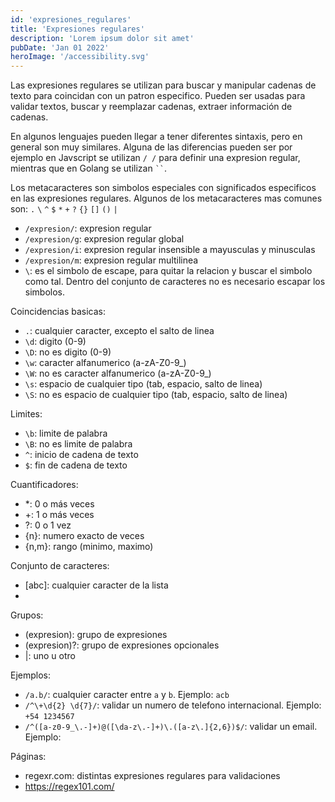 ```yaml
---
id: 'expresiones_regulares'
title: 'Expresiones regulares'
description: 'Lorem ipsum dolor sit amet'
pubDate: 'Jan 01 2022'
heroImage: '/accessibility.svg'
---
```


Las expresiones regulares se utilizan para buscar y manipular cadenas de texto
para coincidan con un patron especifico. Pueden ser usadas para validar textos,
buscar y reemplazar cadenas, extraer información de cadenas.

En algunos lenguajes pueden llegar a tener diferentes sintaxis, pero en general
son muy similares. Alguna de las diferencias pueden ser por ejemplo en Javscript 
se utilizan `/ /` para definir una expresion regular, mientras que en Golang se
utilizan ` `` `.

Los metacaracteres son simbolos especiales con significados especificos en las
expresiones regulares. Algunos de los metacaracteres mas comunes son: `.` `\` `^`
`$` `*` `+` `?` `{}` `[]` `()` `|`

- `/expresion/`: expresion regular
- `/expresion/g`: expresion regular global
- `/expresion/i`: expresion regular insensible a mayusculas y minusculas
- `/expresion/m`: expresion regular multilinea
- `\`: es el simbolo de escape, para quitar la relacion y buscar el simbolo
  como tal. Dentro del conjunto de caracteres no es necesario escapar
  los simbolos.

Coincidencias basicas:

- `.`: cualquier caracter, excepto el salto de linea
- `\d`: digito (0-9)
- `\D`: no es digito (0-9)
- `\w`: caracter alfanumerico (a-zA-Z0-9\_)
- `\W`: no es caracter alfanumerico (a-zA-Z0-9\_)
- `\s`: espacio de cualquier tipo (tab, espacio, salto de linea)
- `\S`: no es espacio de cualquier tipo (tab, espacio, salto de linea)

Limites:

- `\b`: limite de palabra
- `\B`: no es limite de palabra
- `^`: inicio de cadena de texto
- `$`: fin de cadena de texto

Cuantificadores:

- \*: 0 o más veces
- +: 1 o más veces
- ?: 0 o 1 vez
- {n}: numero exacto de veces
- {n,m}: rango (minimo, maximo)

Conjunto de caracteres:

- [abc]: cualquier caracter de la lista
- [^abc]: cualquier caracter que no esta en la lista

Grupos:

- (expresion): grupo de expresiones
- (expresion)?: grupo de expresiones opcionales
- |: uno u otro

Ejemplos:

- `/a.b/`: cualquier caracter entre `a` y `b`. Ejemplo: `acb`
- `/^\+\d{2} \d{7}/`: validar un numero de telefono internacional. Ejemplo: `+54 1234567`
- `/^([a-z0-9_\.-]+)@([\da-z\.-]+)\.([a-z\.]{2,6})$/`: validar un email. Ejemplo:

Páginas:

- regexr.com: distintas expresiones regulares para validaciones
- https://regex101.com/

